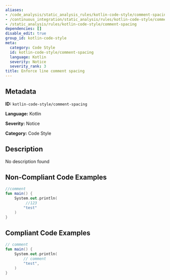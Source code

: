 ```yaml
---
aliases:
- /code_analysis/static_analysis_rules/kotlin-code-style/comment-spacing
- /continuous_integration/static_analysis/rules/kotlin-code-style/comment-spacing
- /static_analysis/rules/kotlin-code-style/comment-spacing
dependencies: []
disable_edit: true
group_id: kotlin-code-style
meta:
  category: Code Style
  id: kotlin-code-style/comment-spacing
  language: Kotlin
  severity: Notice
  severity_rank: 3
title: Enforce line comment spacing
---
```

<!--  SOURCED FROM https://github.com/DataDog/datadog-static-analyzer-rule-docs -->


## Metadata
**ID:** `kotlin-code-style/comment-spacing`

**Language:** Kotlin

**Severity:** Notice

**Category:** Code Style

## Description
No description found

## Non-Compliant Code Examples
```kotlin
//comment
fun main() {
    System.out.println(
         //123
        "test"
    )
}
```

## Compliant Code Examples
```kotlin
// comment
fun main() {
    System.out.println(
        // comment
        "test",
    )
}
```
